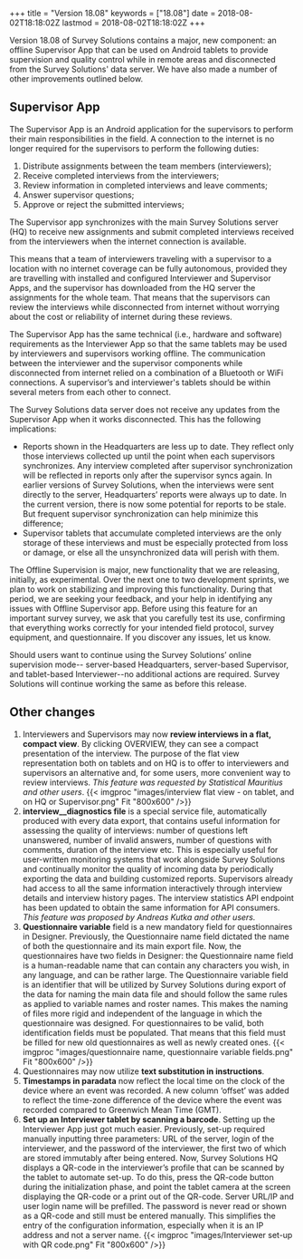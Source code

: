 +++
title = "Version 18.08"
keywords = ["18.08"]
date = 2018-08-02T18:18:02Z
lastmod = 2018-08-02T18:18:02Z
+++

Version 18.08 of Survey Solutions contains a major, new component: an offline Supervisor App that can be used on Android tablets to provide supervision and quality control while in remote areas and disconnected from the Survey Solutions' data server. We have also made a number of other improvements outlined below.

## Supervisor App
The Supervisor App is an Android application for the supervisors to perform their main responsibilities in the field. A connection to the internet is no longer required for the supervisors to perform the following duties:

1. Distribute assignments between the team members (interviewers);
2. Receive completed interviews from the interviewers;
3. Review information in completed interviews and leave comments;
4. Answer supervisor questions;
5. Approve or reject the submitted interviews;

The Supervisor app synchronizes with the main Survey Solutions server (HQ) to receive new assignments and submit completed interviews received from the interviewers when the internet connection is available.

This means that a team of interviewers traveling with a supervisor to a location with no internet coverage can be fully autonomous, provided they are travelling with installed and configured Interviewer and Supervisor Apps, and the supervisor has downloaded from the HQ server the assignments for the whole team. That means that the supervisors can review the interviews while disconnected from internet without worrying about the cost or reliability of internet during these reviews.

The Supervisor App has the same technical (i.e., hardware and software) requirements as the Interviewer App so that the same tablets may be used by interviewers and supervisors working offline. The communication between the interviewer and the supervisor components while disconnected from internet relied on a combination of a Bluetooth or WiFi connections. A supervisor’s and interviewer's tablets should be within several meters from each other to connect.

The Survey Solutions data server does not receive any updates from the Supervisor App when it works disconnected. This has the following implications:

- Reports shown in the Headquarters are less up to date. They reflect only those interviews collected up until the point when each supervisors synchronizes. Any interview completed after supervisor synchronization will be reflected in reports only after the supervisor syncs again. In earlier versions of Survey Solutions, when the interviews were sent directly to the server, Headquarters’ reports were always up to date. In the current version, there is now some potential for reports to be stale. But frequent supervisor synchronization can help minimize this difference;
- Supervisor tablets that accumulate completed interviews are the only storage of these interviews and must be especially protected from loss or damage, or else all the unsynchronized data will perish with them.

The Offline Supervision is major, new functionality that we are releasing, initially, as experimental. Over the next one to two development sprints, we plan to work on stabilizing and improving this functionality. During that period, we are seeking your feedback, and your help in identifying any issues with Offline Supervisor app. Before using this feature for an important survey survey, we ask that you carefully test its use, confirming that everything works correctly for your intended field protocol, survey equipment, and questionnaire. If you discover any issues, let us know.

Should users want to continue using the Survey Solutions’ online supervision mode-- server-based Headquarters, server-based Supervisor, and tablet-based Interviewer--no additional actions are required. Survey Solutions will continue working the same as before this release.

## Other changes

1. Interviewers and Supervisors may now **review interviews in a flat, compact view**. By clicking OVERVIEW, they can see a compact presentation of the interview. The purpose of the flat view representation both on tablets and on HQ is to offer to interviewers and supervisors an alternative and, for some users, more convenient way to review interviews. _This feature was requested by Statistical Mauritius and other users_.
{{< imgproc "images/interview flat view - on tablet, and on HQ or Supervisor.png" Fit "800x600" />}}
2. **interview__diagnostics file** is a special service file, automatically produced with every data export, that contains useful information for assessing the quality of interviews: number of questions left unanswered, number of invalid answers, number of questions with comments, duration of the interview etc. This is especially useful for user-written monitoring systems that work alongside Survey Solutions and continually monitor the quality of incoming data by periodically exporting the data and building customized reports. Supervisors already had access to all the same information interactively through interview details and interview history pages. The interview statistics API endpoint has been updated to obtain the same information for API consumers. _This feature was proposed by Andreas Kutka and other users._
3. **Questionnaire variable** field is a new mandatory field for questionnaires in Designer. Previously, the Questionnaire name field dictated the name of both the questionnaire and its main export file. Now, the questionnaires have two fields in Designer: the Questionnaire name field is a human-readable name that can contain any characters you wish, in any language, and can be rather large. The Questionnaire variable field is an identifier that will be utilized by Survey Solutions during export of the data for naming the main data file and should follow the same rules as applied to variable names and roster names. This makes the naming of files more rigid and independent of the language in which the questionnaire was designed. For questionnaires to be valid, both identification fields must be populated. That means that this field must be filled for new old questionnaires as well as newly created ones.
{{< imgproc "images/questionnaire name, questionnaire variable fields.png" Fit "800x600" />}}
4. Questionnaires may now utilize **text substitution in instructions**.
5. **Timestamps in paradata** now reflect the local time on the clock of the device where an event was recorded. A new column ‘offset’ was added to reflect the time-zone difference of the device where the event was recorded compared to Greenwich Mean Time (GMT).
6. **Set up an Interviewer tablet by scanning a barcode**. Setting up the Interviewer App just got much easier. Previously, set-up required manually inputting three parameters: URL of the server, login of the interviewer, and the password of the interviewer, the first two of which are stored immutably after being entered. Now, Survey Solutions HQ displays a QR-code in the interviewer’s profile that can be scanned by the tablet to automate set-up. To do this, press the QR-code button during the initialization phase, and point the tablet camera at the screen displaying the QR-code or a print out of the QR-code. Server URL/IP and user login name will be prefilled. The password is never read or shown as a QR-code and still must be entered manually. This simplifies the entry of the configuration information, especially when it is an IP address and not a server name. 
{{< imgproc "images/Interviewer set-up with QR code.png" Fit "800x600" />}}
